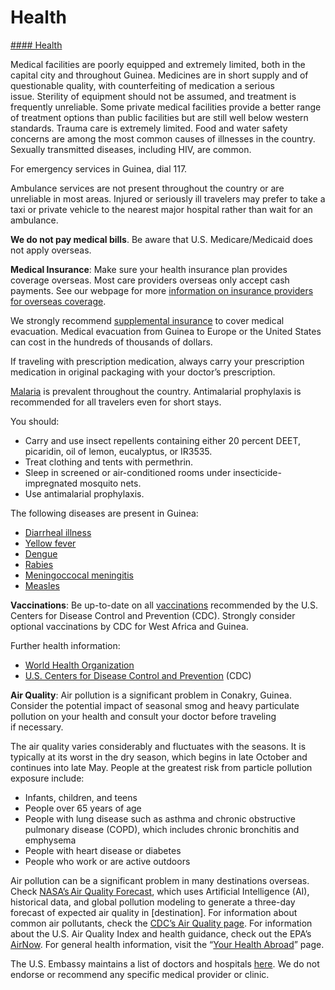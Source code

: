 # Health

[#### Health](javascript:void(0); "Health")

Medical facilities are poorly equipped and extremely limited, both in the capital city and throughout Guinea. Medicines are in short supply and of questionable quality, with counterfeiting of medication a serious issue. Sterility of equipment should not be assumed, and treatment is frequently unreliable. Some private medical facilities provide a better range of treatment options than public facilities but are still well below western standards. Trauma care is extremely limited. Food and water safety concerns are among the most common causes of illnesses in the country. Sexually transmitted diseases, including HIV, are common.

For emergency services in Guinea, dial 117.

Ambulance services are not present throughout the country or are unreliable in most areas. Injured or seriously ill travelers may prefer to take a taxi or private vehicle to the nearest major hospital rather than wait for an ambulance.

**We do not pay medical bills**. Be aware that U.S. Medicare/Medicaid does not apply overseas.

**Medical Insurance**: Make sure your health insurance plan provides coverage overseas. Most care providers overseas only accept cash payments. See our webpage for more [information on insurance providers for overseas coverage](http://travel.state.gov/content/passports/en/go/health/insurance-providers.html).

We strongly recommend [supplemental insurance](http://travel.state.gov/content/passports/english/go/health/insurance-providers.html) to cover medical evacuation. Medical evacuation from Guinea to Europe or the United States can cost in the hundreds of thousands of dollars.

If traveling with prescription medication, always carry your prescription medication in original packaging with your doctor’s prescription.

[Malaria](https://wwwnc.cdc.gov/travel/yellowbook/2020/travel-related-infectious-diseases/malaria) is prevalent throughout the country. Antimalarial prophylaxis is recommended for all travelers even for short stays.

You should:

* Carry and use insect repellents containing either 20 percent DEET, picaridin, oil of lemon, eucalyptus, or IR3535.
* Treat clothing and tents with permethrin.
* Sleep in screened or air-conditioned rooms under insecticide-impregnated mosquito nets.
* Use antimalarial prophylaxis.

The following diseases are present in Guinea:

* [Diarrheal illness](https://wwwnc.cdc.gov/travel/page/travelers-diarrhea)
* [Yellow fever](https://wwwnc.cdc.gov/travel/yellowbook/2020/preparing-international-travelers/yellow-fever-vaccine-and-malaria-prophylaxis-information-by-country)
* [Dengue](https://www.cdc.gov/dengue/areaswithrisk/index.html)
* [Rabies](https://wwwnc.cdc.gov/travel/yellowbook/2020/travel-related-infectious-diseases/rabies)
* [Meningoccocal meningitis](https://wwwnc.cdc.gov/travel/yellowbook/2020/travel-related-infectious-diseases/meningococcal-disease)
* [Measles](https://wwwnc.cdc.gov/travel/yellowbook/2020/travel-related-infectious-diseases/measles-rubeola)

**Vaccinations**: Be up-to-date on all [vaccinations](https://wwwnc.cdc.gov/travel/page/resources-for-travelers) recommended by the U.S. Centers for Disease Control and Prevention (CDC). Strongly consider optional vaccinations by CDC for West Africa and Guinea.

Further health information:

* [World Health Organization](https://www.who.int/)
* [U.S. Centers for Disease Control and Prevention](https://wwwnc.cdc.gov/travel/) (CDC)

**Air Quality**: Air pollution is a significant problem in Conakry, Guinea. Consider the potential impact of seasonal smog and heavy particulate pollution on your health and consult your doctor before traveling if necessary.

The air quality varies considerably and fluctuates with the seasons. It is typically at its worst in the dry season, which begins in late October and continues into late May. People at the greatest risk from particle pollution exposure include:

* Infants, children, and teens
* People over 65 years of age
* People with lung disease such as asthma and chronic obstructive pulmonary disease (COPD), which includes chronic bronchitis and emphysema
* People with heart disease or diabetes
* People who work or are active outdoors

Air pollution can be a significant problem in many destinations overseas. Check [NASA’s Air Quality Forecast](https://aeronet.gsfc.nasa.gov/new_web/aqforecast), which uses Artificial Intelligence (AI), historical data, and global pollution modeling to generate a three-day forecast of expected air quality in [destination]. For information about common air pollutants, check the [CDC’s Air Quality page](https://www.cdc.gov/air-quality/pollutants/). For information about the U.S. Air Quality Index and health guidance, check out the EPA’s [AirNow](https://www.airnow.gov/aqi/aqi-basics/). For general health information, visit the “[Your Health Abroad](https://travel.state.gov/content/travel/en/international-travel/before-you-go/your-health-abroad.html)” page.

The U.S. Embassy maintains a list of doctors and hospitals [here](https://gn.usembassy.gov/medical-assistance/). We do not endorse or recommend any specific medical provider or clinic.